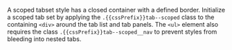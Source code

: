 A scoped tabset style has a closed container with a defined border. Initialize a scoped tab set by applying the `.{{cssPrefix}}tab--scoped` class to the containing `<div>` around the tab list and tab panels. The `<ul>` element also requires the class `.{{cssPrefix}}tab--scoped__nav` to prevent styles from bleeding into nested tabs.
